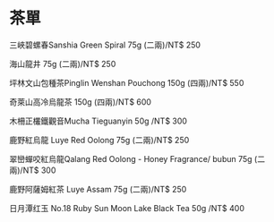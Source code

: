 # 茶單

三峽碧螺春Sanshia Green Spiral
75g (二兩)/NT$ 250

海山龍井
75g (二兩)/NT$ 250


坪林文山包種茶Pinglin Wenshan Pouchong 
150g (四兩)/NT$ 550


奇萊山高冷烏龍茶
150g (四兩)/NT$ 600


木柵正欉鐵觀音Mucha Tieguanyin
50g /NT$ 300


鹿野紅烏龍 Luye Red Oolong
75g (二兩)/NT$ 250

翠巒蟬咬紅烏龍Qalang Red Oolong - Honey Fragrance/ bubun
75g (二兩)/NT$ 300

鹿野阿薩姆紅茶 Luye Assam
75g (二兩)/NT$ 250

日月潭红玉 No.18 Ruby Sun Moon Lake Black Tea 
50g /NT$ 400
